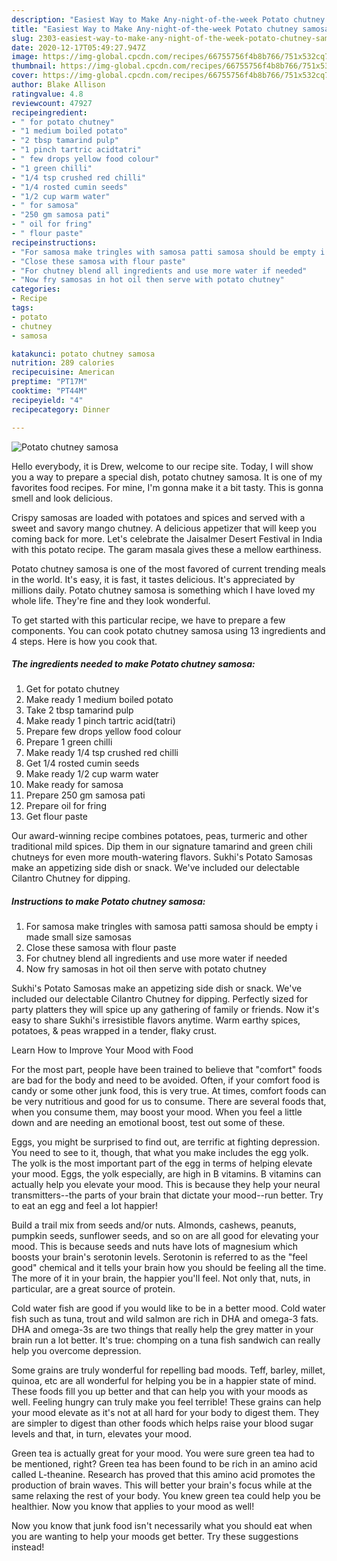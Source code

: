 ```yaml
---
description: "Easiest Way to Make Any-night-of-the-week Potato chutney samosa"
title: "Easiest Way to Make Any-night-of-the-week Potato chutney samosa"
slug: 2303-easiest-way-to-make-any-night-of-the-week-potato-chutney-samosa
date: 2020-12-17T05:49:27.947Z
image: https://img-global.cpcdn.com/recipes/66755756f4b8b766/751x532cq70/potato-chutney-samosa-recipe-main-photo.jpg
thumbnail: https://img-global.cpcdn.com/recipes/66755756f4b8b766/751x532cq70/potato-chutney-samosa-recipe-main-photo.jpg
cover: https://img-global.cpcdn.com/recipes/66755756f4b8b766/751x532cq70/potato-chutney-samosa-recipe-main-photo.jpg
author: Blake Allison
ratingvalue: 4.8
reviewcount: 47927
recipeingredient:
- " for potato chutney"
- "1 medium boiled potato"
- "2 tbsp tamarind pulp"
- "1 pinch tartric acidtatri"
- " few drops yellow food colour"
- "1 green chilli"
- "1/4 tsp crushed red chilli"
- "1/4 rosted cumin seeds"
- "1/2 cup warm water"
- " for samosa"
- "250 gm samosa pati"
- " oil for fring"
- " flour paste"
recipeinstructions:
- "For samosa make tringles with samosa patti samosa should be empty i made small size samosas"
- "Close these samosa with flour paste"
- "For chutney blend all ingredients and use more water if needed"
- "Now fry samosas in hot oil then serve with potato chutney"
categories:
- Recipe
tags:
- potato
- chutney
- samosa

katakunci: potato chutney samosa 
nutrition: 289 calories
recipecuisine: American
preptime: "PT17M"
cooktime: "PT44M"
recipeyield: "4"
recipecategory: Dinner

---
```



![Potato chutney samosa](https://img-global.cpcdn.com/recipes/66755756f4b8b766/751x532cq70/potato-chutney-samosa-recipe-main-photo.jpg)

Hello everybody, it is Drew, welcome to our recipe site. Today, I will show you a way to prepare a special dish, potato chutney samosa. It is one of my favorites food recipes. For mine, I'm gonna make it a bit tasty. This is gonna smell and look delicious.

Crispy samosas are loaded with potatoes and spices and served with a sweet and savory mango chutney. A delicious appetizer that will keep you coming back for more. Let&#39;s celebrate the Jaisalmer Desert Festival in India with this potato recipe. The garam masala gives these a mellow earthiness.

Potato chutney samosa is one of the most favored of current trending meals in the world. It's easy, it is fast, it tastes delicious. It's appreciated by millions daily. Potato chutney samosa is something which I have loved my whole life. They're fine and they look wonderful.


To get started with this particular recipe, we have to prepare a few components. You can cook potato chutney samosa using 13 ingredients and 4 steps. Here is how you cook that.

<!--inarticleads1-->

##### The ingredients needed to make Potato chutney samosa:

1. Get  for potato chutney
1. Make ready 1 medium boiled potato
1. Take 2 tbsp tamarind pulp
1. Make ready 1 pinch tartric acid(tatri)
1. Prepare  few drops yellow food colour
1. Prepare 1 green chilli
1. Make ready 1/4 tsp crushed red chilli
1. Get 1/4 rosted cumin seeds
1. Make ready 1/2 cup warm water
1. Make ready  for samosa
1. Prepare 250 gm samosa pati
1. Prepare  oil for fring
1. Get  flour paste


Our award-winning recipe combines potatoes, peas, turmeric and other traditional mild spices. Dip them in our signature tamarind and green chili chutneys for even more mouth-watering flavors. Sukhi&#39;s Potato Samosas make an appetizing side dish or snack. We&#39;ve included our delectable Cilantro Chutney for dipping. 

<!--inarticleads2-->

##### Instructions to make Potato chutney samosa:

1. For samosa make tringles with samosa patti samosa should be empty i made small size samosas
1. Close these samosa with flour paste
1. For chutney blend all ingredients and use more water if needed
1. Now fry samosas in hot oil then serve with potato chutney


Sukhi&#39;s Potato Samosas make an appetizing side dish or snack. We&#39;ve included our delectable Cilantro Chutney for dipping. Perfectly sized for party platters they will spice up any gathering of family or friends. Now it&#39;s easy to share Sukhi&#39;s irresistible flavors anytime. Warm earthy spices, potatoes, &amp; peas wrapped in a tender, flaky crust. 

Learn How to Improve Your Mood with Food


For the most part, people have been trained to believe that "comfort" foods are bad for the body and need to be avoided. Often, if your comfort food is candy or some other junk food, this is very true. At times, comfort foods can be very nutritious and good for us to consume. There are several foods that, when you consume them, may boost your mood. When you feel a little down and are needing an emotional boost, test out some of these.

Eggs, you might be surprised to find out, are terrific at fighting depression. You need to see to it, though, that what you make includes the egg yolk. The yolk is the most important part of the egg in terms of helping elevate your mood. Eggs, the yolk especially, are high in B vitamins. B vitamins can actually help you elevate your mood. This is because they help your neural transmitters--the parts of your brain that dictate your mood--run better. Try to eat an egg and feel a lot happier!

Build a trail mix from seeds and/or nuts. Almonds, cashews, peanuts, pumpkin seeds, sunflower seeds, and so on are all good for elevating your mood. This is because seeds and nuts have lots of magnesium which boosts your brain's serotonin levels. Serotonin is referred to as the "feel good" chemical and it tells your brain how you should be feeling all the time. The more of it in your brain, the happier you'll feel. Not only that, nuts, in particular, are a great source of protein.

Cold water fish are good if you would like to be in a better mood. Cold water fish such as tuna, trout and wild salmon are rich in DHA and omega-3 fats. DHA and omega-3s are two things that really help the grey matter in your brain run a lot better. It's true: chomping on a tuna fish sandwich can really help you overcome depression. 

Some grains are truly wonderful for repelling bad moods. Teff, barley, millet, quinoa, etc are all wonderful for helping you be in a happier state of mind. These foods fill you up better and that can help you with your moods as well. Feeling hungry can truly make you feel terrible! These grains can help your mood elevate as it's not at all hard for your body to digest them. They are simpler to digest than other foods which helps raise your blood sugar levels and that, in turn, elevates your mood.

Green tea is actually great for your mood. You were sure green tea had to be mentioned, right? Green tea has been found to be rich in an amino acid called L-theanine. Research has proved that this amino acid promotes the production of brain waves. This will better your brain's focus while at the same relaxing the rest of your body. You knew green tea could help you be healthier. Now you know that applies to your mood as well!

Now you know that junk food isn't necessarily what you should eat when you are wanting to help your moods get better. Try  these suggestions  instead!

